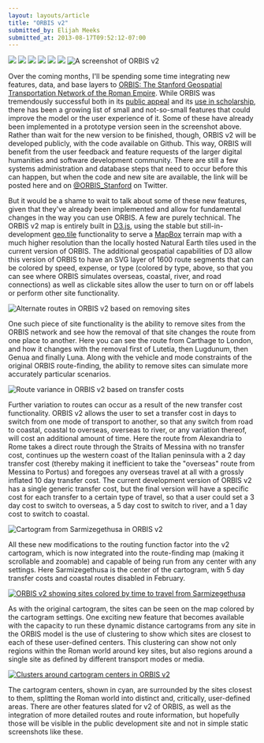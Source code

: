```yaml
---
layout: layouts/article
title: "ORBIS v2"
submitted_by: Elijah Meeks
submitted_at: 2013-08-17T09:52:12-07:00
---
```


![](../post-images/clustering.png)
![](../post-images/orbisnew.png)
![](../post-images/orbisnew2.png)
![](../post-images/orbisnew3.png)
![](../post-images/orbisnew5.png)
![](../post-images/orbisnew4.png)
![A screenshot of ORBIS v2](../post-images/orbisnew.png)



Over the coming months, I'll be spending some time integrating new features, data, and base layers to [ORBIS: The Stanford Geospatial Transportation Network of the Roman Empire](http://orbis.stanford.edu). While ORBIS was tremendously successful both in its [public appeal](http://orbis.stanford.edu/#media) and its [use in scholarship](http://orbis.stanford.edu/#news), there has been a growing list of small and not-so-small features that could improve the model or the user experience of it. Some of these have already been implemented in a prototype version seen in the screenshot above. Rather than wait for the new version to be finished, though, ORBIS v2 will be developed publicly, with the code available on Github. This way, ORBIS will benefit from the user feedback and feature requests of the larger digital humanities and software development community. There are still a few systems administration and database steps that need to occur before this can happen, but when the code and new site are available, the link will be posted here and on [@ORBIS\_Stanford](https://twitter.com/ORBIS_Stanford) on Twitter.


But it would be a shame to wait to talk about some of these new features, given that they've already been implemented and allow for fundamental changes in the way you can use ORBIS. A few are purely technical. The ORBIS v2 map is entirely built in [D3.js](http://d3js.org), using the stable but still-in-development [geo.tile](https://gist.github.com/mbostock/4132797) functionality to serve a [MapBox](http://www.mapbox.com) terrain map with a much higher resolution than the locally hosted Natural Earth tiles used in the current version of ORBIS. The additional geospatial capabilities of D3 allow this version of ORBIS to have an SVG layer of 1600 route segments that can be colored by speed, expense, or type (colored by type, above, so that you can see where ORBIS simulates overseas, coastal, river, and road connections) as well as clickable sites allow the user to turn on or off labels or perform other site functionality.


![Alternate routes in ORBIS v2 based on removing sites](../post-images/orbisnew2.png)



One such piece of site functionality is the ability to remove sites from the ORBIS network and see how the removal of that site changes the route from one place to another. Here you can see the route from Carthage to London, and how it changes with the removal first of Lutetia, then Lugdunum, then Genua and finally Luna. Along with the vehicle and mode constraints of the original ORBIS route-finding, the ability to remove sites can simulate more accurately particular scenarios.


![Route variance in ORBIS v2 based on transfer costs](../post-images/orbisnew3.png)



Further variation to routes can occur as a result of the new transfer cost functionality. ORBIS v2 allows the user to set a transfer cost in days to switch from one mode of transport to another, so that any switch from road to coastal, coastal to overseas, overseas to river, or any variation thereof, will cost an additional amount of time. Here the route from Alexandria to Rome takes a direct route through the Straits of Messina with no transfer cost, continues up the western coast of the Italian peninsula with a 2 day transfer cost (thereby making it inefficient to take the "overseas" route from Messina to Portus) and foregoes any overseas travel at all with a grossly inflated 10 day transfer cost. The current development version of ORBIS v2 has a single generic transfer cost, but the final version will have a specific cost for each transfer to a certain type of travel, so that a user could set a 3 day cost to switch to overseas, a 5 day cost to switch to river, and a 1 day cost to switch to coastal.


![Cartogram from Sarmizegethusa in ORBIS v2](../post-images/orbisnew4.png)



All these new modifications to the routing function factor into the v2 cartogram, which is now integrated into the route-finding map (making it scrollable and zoomable) and capable of being run from any center with any settings. Here Sarmizegethusa is the center of the cartogram, with 5 day transfer costs and coastal routes disabled in February.


[![ORBIS v2 showing sites colored by time to travel from Sarmizegethusa](../post-images/orbisnew5.png)
](/sites/g/files/sbiybj8071/f/orbisnew5.png)


As with the original cartogram, the sites can be seen on the map colored by the cartogram settings. One exciting new feature that becomes available with the capacity to run these dynamic distance cartograms from any site in the ORBIS model is the use of clustering to show which sites are closest to each of these user-defined centers. This clustering can show not only regions within the Roman world around key sites, but also regions around a single site as defined by different transport modes or media.


[![Clusters around cartogram centers in ORBIS v2](../post-images/clustering.png)
](/sites/g/files/sbiybj8071/f/clustering.png)


The cartogram centers, shown in cyan, are surrounded by the sites closest to them, splitting the Roman world into distinct and, critically, user-defined areas. There are other features slated for v2 of ORBIS, as well as the integration of more detailed routes and route information, but hopefully those will be visible in the public development site and not in simple static screenshots like these.


